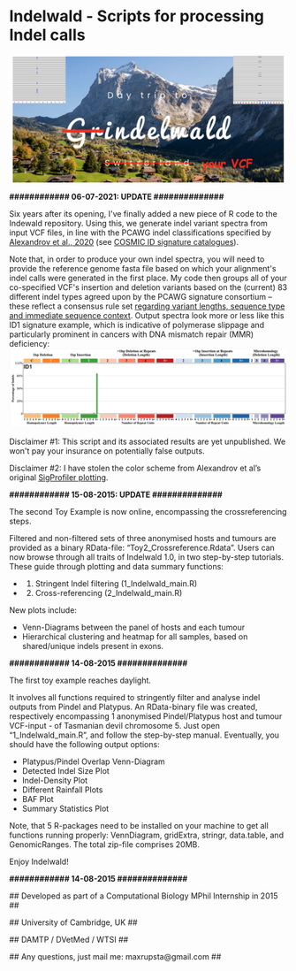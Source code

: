 Indelwald - Scripts for processing Indel calls
==============================================
![Indelwald](./Indelwald_logo.png)

<b>############ 06-07-2021: UPDATE ##############</b>

Six years after its opening, I've finally added a new piece of R code to the Indewald repository. Using this, we generate indel variant spectra from input VCF files, in line with the PCAWG indel classifications specified by [Alexandrov et al., 2020](https://www.nature.com/articles/s41586-020-1943-3) (see [COSMIC ID signature catalogues](https://cancer.sanger.ac.uk/signatures/id/)).

Note that, in order to produce your own indel spectra, you will need to provide the reference genome fasta file based on which your alignment's indel calls were generated in the first place. My code then groups all of your co-specified VCF's insertion and deletion variants based on the (current) 83 different indel types agreed upon by the PCAWG signature consortium – these reflect a consensus rule set [regarding variant lengths, sequence type and immediate sequence context](https://cancer.sanger.ac.uk/signatures/documents/4/PCAWG7_indel_classification_2017_12_08.xlsx). Output spectra look more or less like this ID1 signature example, which is indicative of polymerase slippage and particularly prominent in cancers with DNA mismatch repair (MMR) deficiency:
![example](./COSMIC_ID1.png)

Disclaimer #1: This script and its associated results are yet unpublished. We won't pay your insurance on potentially false outputs. 

Disclaimer #2: I have stolen the color scheme from Alexandrov et al’s original [SigProfiler plotting](https://github.com/AlexandrovLab/SigProfilerPlotting/blob/master/sigProfilerPlotting/sigProfilerPlotting.py).

<b>############ 15-08-2015: UPDATE ##############</b>

The second Toy Example is now online, encompassing the crossreferencing steps.

Filtered and non-filtered sets of three anonymised hosts and tumours are provided as a binary RData-file: “Toy2_Crossreference.Rdata”. Users can now browse through all traits of Indelwald 1.0, in two step-by-step tutorials. These guide through plotting and data summary functions: 
- 1. Stringent Indel filtering (1_Indelwald_main.R)
- 2. Cross-referencing (2_Indelwald_main.R)

New plots include:
- Venn-Diagrams between the panel of hosts and each tumour
- Hierarchical clustering and heatmap for all samples, based on shared/unique indels present in exons.

<b>############ 14-08-2015 ##############</b>

The first toy example reaches daylight.

It involves all functions required to stringently filter and analyse
indel outputs from Pindel and Platypus. An RData-binary file was created, respectively encompassing 1 anonymised Pindel/Platypus host and tumour VCF-input - of Tasmanian devil chromosome 5. Just open “1_Indelwald_main.R”, and follow the step-by-step manual. Eventually, you should have the following output options:

- Platypus/Pindel Overlap Venn-Diagram
- Detected Indel Size Plot
- Indel-Density Plot
- Different Rainfall Plots
- BAF Plot
- Summary Statistics Plot

Note, that 5 R-packages need to be installed on your machine to get all functions running properly: VennDiagram, gridExtra, stringr, data.table, and GenomicRanges. The total zip-file comprises 20MB.

Enjoy Indelwald!

<b>############ 14-08-2015 ##############</b>

<p>## Developed as part of a Computational Biology MPhil Internship in 2015 ##</p>
<p>## University of Cambridge, UK ##</p>
<p>## DAMTP / DVetMed / WTSI ##</p>
<p>## Any questions, just mail me: maxrupsta@gmail.com ##</p>

